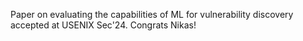 Paper on evaluating the capabilities of ML for vulnerability discovery accepted at USENIX Sec'24. Congrats Nikas!
